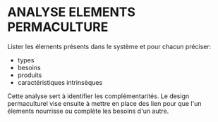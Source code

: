 # ANALYSE ELEMENTS PERMACULTURE

Lister les élements présents dans le système et pour chacun préciser:
- types
- besoins
- produits
- caractéristiques intrinsèques

Cette analyse sert à identifier les complémentarités. Le design permaculturel vise ensuite à mettre en place des lien pour que l'un élements nourrisse ou complète les besoins d'un autre.

